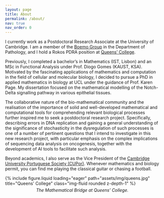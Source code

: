 ```yaml
---
layout: page
title: About
permalink: /about/
nav: true
nav_order: 0
---
```


I currently work as a Postdoctoral Research Associate at the University of Cambridge. I am a member of the [Boemo Group](https://www.boemogroup.org) in the Department of Pathology, and I hold a Rokos PDRA position at [Queens’ College](https://www.queens.cam.ac.uk).

Previously, I completed a bachelor’s in Mathematics (IST, Lisbon) and an MSc in Functional Analysis under Prof. Diogo Gomes (KAUST, KSA). Motivated by the fascinating applications of mathematics and computation in the field of cellular and molecular biology, I decided to pursue a PhD in applied mathematics in biology at UCL under the guidance of Prof. Karen Page. My dissertation focused on the mathematical modelling of the Notch-Delta signalling pathway in various epithelial tissues.

The collaborative nature of the bio-mathematical community and the realisation of the importance of solid and well-developed mathematical and computational tools for comprehending relevant biological processes further inspired me to seek a postdoctoral research project. Specifically, describing errors in DNA replication and gaining a general understanding of the significance of stochasticity in the dysregulation of such processes is one of a number of pertinent questions that I intend to investigate in this new research project, with particular emphasis on the complex implications of sequencing data analysis on oncogenesis, together with the development of AI tools to facilitate such analysis.

Beyond academics, I also serve as the Vice President of the [Cambridge University Portuguese Society (CUPor)](https://www.facebook.com/CUPorOficial/). Whenever mathematics and biology permit, you can find me playing the classical guitar or chasing a football.

<div class="row">
    <div class="col-sm mt-3 mt-md-0">
        {% include figure.liquid loading="eager" path="assets/img/queens.jpg" title="Queens' College" class="img-fluid rounded z-depth-1" %}
        <div class="caption" style="text-align: center; font-style: italic; margin-top: 5px;">
            The Mathematical Bridge at Queens’ College.
        </div>
    </div>
</div>
